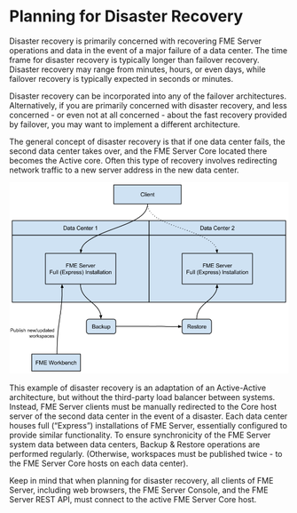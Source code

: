 # Planning for Disaster Recovery #

<!--must update this section-->

Disaster recovery is primarily concerned with recovering FME Server operations and data in the event of a major failure of a data center. The time frame for disaster recovery is typically longer than failover recovery. Disaster recovery may range from minutes, hours, or even days, while failover recovery is typically expected in seconds or minutes.

Disaster recovery can be incorporated into any of the failover architectures. Alternatively, if you are primarily concerned with disaster recovery, and less concerned - or even not at all concerned - about the fast recovery provided by failover, you may want to implement a different architecture.

The general concept of disaster recovery is that if one data center fails, the second data center takes over, and the FME Server Core located there becomes the Active core.  Often this type of recovery involves redirecting network traffic to a new server address in the new data center.

![](./Images/1.007.DisasterRecovery.png)

This example of disaster recovery is an adaptation of an Active-Active architecture, but without the third-party load balancer between systems. Instead, FME Server clients must be manually redirected to the Core host server of the second data center in the event of a disaster. Each data center houses full (“Express”) installations of FME Server, essentially configured to provide similar functionality. To ensure synchronicity of the FME Server system data between data centers, Backup & Restore operations are performed regularly. (Otherwise, workspaces must be published twice - to the FME Server Core hosts on each data center).

Keep in mind that when planning for disaster recovery, all clients of FME Server, including web browsers, the FME Server Console, and the FME Server REST API, must connect to the active FME Server Core host.
